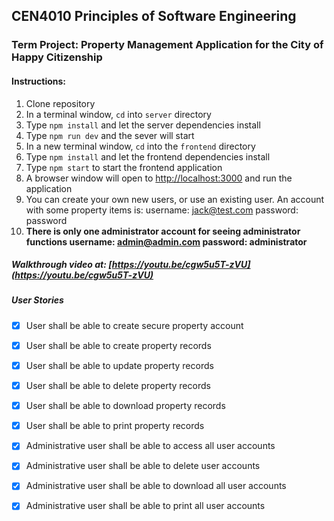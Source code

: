 ## CEN4010 Principles of Software Engineering
### Term Project: Property Management Application for the City of Happy Citizenship

#### Instructions:
1. Clone repository
2. In a terminal window, `cd` into `server` directory
3. Type `npm install` and let the server dependencies install
4. Type `npm run dev` and the sever will start
5. In a new terminal window, `cd` into the `frontend` directory
6. Type `npm install` and let the frontend dependencies install
7. Type `npm start` to start the frontend application
8. A browser window will open to [http://localhost:3000](http://localhost:3000) and run the application
9. You can create your own new users, or use an existing user.  An account with some property items is: 
username: jack@test.com
password: password
10. **There is only one administrator account for seeing administrator functions
username: admin@admin.com
password: administrator**

##### Walkthrough video at: [https://youtu.be/cgw5u5T-zVU](https://youtu.be/cgw5u5T-zVU)

##### User Stories
- [x] User shall be able to create secure property account
- [x] User shall be able to create  property records
- [x] User shall be able to update property records
- [x] User shall be able to delete property records
- [x] User shall be able to download property records
- [x] User shall be able to print property records
- [x] Administrative user shall be able to access all user accounts
- [x] Administrative user shall be able to delete user accounts
- [x] Administrative user shall be able to download all user accounts
- [x] Administrative user shall be able to print all user accounts

